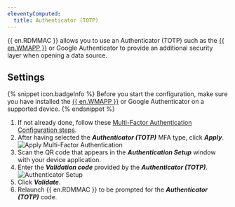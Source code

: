 ```yaml
---
eleventyComputed:
  title: Authenticator (TOTP)
---
```

{{ en.RDMMAC }} allows you to use an Authenticator (TOTP) such as the [{{ en.WMAPP }}](https://devolutions.net/workspace/) or Google Authenticator to provide an additional security layer when opening a data source. 

## Settings 

{% snippet icon.badgeInfo %} 
Before you start the configuration, make sure you have installed the [{{ en.WMAPP }}](https://devolutions.net/workspace/) or Google Authenticator on a supported device. 
{% endsnippet %}
 
1. If not already done, follow these [Multi-Factor Authentication Configuration steps](/rdm/mac/data-sources/multi-factor-authentication/). 
1. After having selected the ***Authenticator (TOTP)*** MFA type, click ***Apply***.  
![Apply Multi-Factor Authentication](https://webdevolutions.azureedge.net/docs/en/rdm/mac/clip10503.png) 
1. Scan the QR code that appears in the ***Authentication Setup*** window with your device application. 
1. Enter the ***Validation code*** provided by the ***Authenticator (TOTP)***.  
![Authenticator Setup](https://webdevolutions.azureedge.net/docs/en/rdm/mac/clip10067.png) 
1. Click ***Validate***. 
1. Relaunch {{ en.RDMMAC }} to be prompted for the ***Authenticator (TOTP)*** code. 
